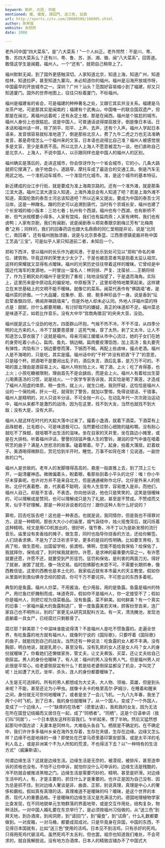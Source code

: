 ```yaml
---
keyword: 乾杯, 北囝, 同居
mentioned: 撮, 撮食, 請回門, 送三色, 試鼎
url: http://sports.cctv.com/20080509/106905.shtml
author: 陈希我
website: 央视网
date: 2008

---
```

老外问中国“四大菜系”。是“八大菜系！”一个人纠正。老外愕然：不是川、粤、鲁、苏四大菜系么？还有川、粤、鲁、苏、浙、湘、徽、闽“八大菜系”。回答道。敢情这学生是闽籍，福州人。一个“还有”，就把自己稍带上了。

福州默默无闻，到了国外更感触深切。人家知道北京，知道上海，知道广州，知道桂林，知道拉萨，甚至知道九寨沟，未必知道你的福州。福州是沿海开放城市呀，中国最早的开放城市之一。深圳？广州？汕头？范围好容易缩小到了福建，却又只知道厦门。国外的世界地图上，往往只标着厦门，不标福州。

福州是福建省的省会，可是福建的种种著名之处，又跟它其实并没关系。福建是乌龙茶产地，可是那其实是闽南的；福建有个武夷山，中国唯一的联合国双遗产，但那是在闽北，离福州远着呢；还有永定土楼，那是在闽西。福州是个尴尬的城市。福州人身份上也很尴尬。说是中国人，可普通话说得桀屈敖牙。倒是像日本话。日本话和福州话一样，除了阴平、阳平、上声、去声，还有个入声。福州人学起日本语来，发音很容易就标准地道了，倒是那些北京人，费了九牛二虎之力也无法准确发音，甚是奇怪怎么一个福州来的文盲，日本语也说得比自己准？福州人被感觉很多是文盲，至少是素质不高。所以北京人上海人不愿意被混为一谈，他们直称自己是北京人、上海人，不说中国人，以示跟同样也是中国人的福州人的区别。

福州确实是落后的，走进这城市，你会惊讶作为一个省会城市，它的小。几条大路就把它撑满了。由于地盘小，道路窄，摩托车成了最适合的交通工具。倒是汽车无用武之地。一个准机动车城市，一个准现代化城市。准，是这个城市的基本特征。

新近建成的台江步行街，就是要成为准上海南京路的。还有一个准外滩，就是那条江滨大道。福州江滨大道没人知道，上海外滩总会有人知道了吧？若是上海外滩不知道，英国伦敦的泰吾士河总该知道吧？所以近来又提出，要成为中国的泰吾士河沿岸。这是一种蹭名。蹭的历史可以追溯到唐代，当时有个京城长安，福州也建了个长安城的缩小版本：三坊七巷；杭州有个西湖，福州也有个西湖，也有断桥不断，但气派规模要小得多。人家有馄炖，我们也有扁肉燕；人家有烤鸭，我们也有卤鸭；人家有京剧，我们有闽剧，说是闽剧泰斗郑奕奏跟京剧梅兰芳有“北梅南奏”之称；同样的，我们的回春药店也跟大名鼎鼎的同仁堂相提并论，说是“北同仁，南回春”。还有福州脱胎漆器，说是与北京景泰蓝、江西景德镇瓷器并称中国工艺品“三宝”。可是似乎人家只知道前二者，未知后一个。

郑和下西洋，曾以福州的长乐作为避风港，于是长乐到处可见以“郑和”命名的单位、建筑物。毕竟这样的荣誉太少太少了。于是也被恶意者骂是抱着太监认祖宗。这样的荣耀就又显得有点暧昧。福州的光荣历史往往带着这样的暧昧。它曾经是中国近代海军的发源地，一时冒出一溜名人：林则徐、严复、沈葆祯......王朝将倾了，作为王朝尻处的福州于是受到了重视；陆地没指望了，于是退而海角。实际上，这里历来是中原动乱的偏安地，中原板荡了，这里却奇特地繁荣起来。这样建立在末世基础上的文明不能不暧昧。就像它的菜系。闽菜代表作有“佛跳墙”者，是福州菜的骄傲。一个大品罐，烩集参、筋、翅、鲍多种珍品于一身。说是香到“坛启荤香飘四邻，佛闻弃禅跳墙来”。但是外地人却未必认同。外地人评福州菜的特点是：甜腻，炒什么都要用糖，有讨好取巧的嫌疑，真正的味道却不足。福州菜总是味道不正，如若比作音乐，没有大中华“宫商角徵羽”的央央大音，没劲。

福州就是这么个没劲的地方。四面群山环抱，气候不热不冷，不干不湿，从四季分明的北方来的人，冷不丁就要患感冒：这死气候，穿了太热，剥了又太冷，让人不知道怎么穿衣服了！这就是福州。母亲河闽江缓缓从市中心流过，她的子女们在她的身旁吃着小点心，扁肉、鱼丸、锅边糊。扁肉要皮薄馅饱，加上高汤；鱼丸要壳有弹性，肉馅有汁；锅边要卷而薄，下锅而不糊。再配上些卤味，撮点老酒。福州人是不海喝的，只是吃，其实是撮。福州话中的“干杯”并没有把酒“干了”的意思，只是碰个杯。把酒喝干是要闹出乱子的，酒后失言，酒后乱事，是万万不可的。不喝的面上理由是酒容易上火。福州人特别怕上火，喝了酒，上火；吃了肯得基，也上火；小孩吃糖被限制，理由首先不是会龋齿，而是会上火。福州人有着给出生婴儿喝黄莲汤的习惯，说是祛火。一个医学专家告诉我，其实恰是喝了黄莲，才造成了福州人阳虚的体质，稍一食热，就上火，就生口疮。我则怀疑，这恰恰是福州人设的一个保险阀，肝火一旺，就得到了警告，就加以警惕，免得说错话、干错事。福州人是精明的，对人只说半分话，不可全抛一片心。在动乱年代一次次政治运动中，福州从来都不是激烈的战场，因为在这里，找不到大友，当然也就找不到大敌；没有大是，没有大非。

福州人就这样在时代的大起大落中过来了。撮着小盏酒，就着下酒菜。下酒菜有上品珠蚶者，比毛蚶小，可是味道极可口。当然要经过耐心细致的磕和嚼。没有耐心就吃不了珠蚶，就咀嚼不出生活的滋味。坐在自家的天井里，坐在路边小摊里，或是在大排档，听着福州评话，謦謦的铙钹声像人生的警铃。潮润的空气中谁在唱着呎艺的曲子？满是人世悲凉的故事。磕着嚼着。毕了，起身，拍着大蒲扇，赶着蚊子。美酒喝得微醉后，赏花恰到半开时。睡觉。万事不如背在席！见说道。一副世故的口气。

福州人是世故的。老年人的发脚理得高高的，悬崖一般直推上去，到了顶上三七开，一副清癯神态。微微偏着头，睨着眼，看那些刮着小平头的北仔：嗤！你小牛仔未穿鼻呢。也许对方并不是来自北方，但是通通被称作北仔。北仔是外来人的统称。北仔代表着憨、直，代表着不聪明，没有人生哲学，容易搅入是非。而他们，福州人自己，却是不言语，不表态，你向他诉说，他也只是笑笑的，这笑是很暧昧的，可以理解成是赞同，也可以理解成只是为了礼貌，甚至是不赞成。不赞成而又笑，似乎不好理解。那是一种对诉说者的应付：跟你这种人有什么好说的？

算啦，回去吃饭去吧！这也是一种表态。也就是说，我同情你，但是我也不得罪对方。这是一种精明。那些大大小小的庙里，烟气袅绕中，烛火摇曳背后，就闪烁着这种精明。经文是用CD机放出的，很好听，强节奏，冷不丁以为是新发榜的流行音乐。庙里设有卖香烛的摊子，做生意，同时也指导你烧香的方法，还给你解签。人们烧香求佛，不是为了泛泛祈求平安，更多的是目的性明确。比如要生育啦，生病了啦，做生意啦，出国留学啦，偷渡啦。佛啊，您能不能给我保佑？给保佑了，我就拜你，保佑成了，到时候我就谢你。许愿，是求神的最重要内容之一。有许愿就要还愿，许愿不还，就要受到严厉惩罚。惩罚和保佑，是利害的两面刀刃。得好了就谢，谢罢了就完，像一场交易。临时抱佛脚也未尝不可。不需要长期供奉，像西教信徒。这里的西教也是本土化的，我家临近就有本市最大的天主教堂。假如你从里面听到类似佛寺念经的腔调，你可千万不要诧异。不可思议的东西多着呢。

典型的是鱼露。福州人炒菜，不用酱油，也少用盐，用的是鱼露。鱼露是福州的特产。用烂鱼烂虾腌制而成，味道奇异。假如你不是福州人，你一定接受不了；假如你是福州人，则把它视为烧菜极品。没有鱼露，菜不鲜美。如何鲜美？有一个真实的旧事：一家福州最大的鱼露制造厂，曾一度鱼露美若天味，顾客纷至沓来，连厂家自己也不明所以，别的厂家更无从研究其配料方法。有一天，清洗腌池，发现池底躺着一具女尸，已经腐烂只剩骸骨了。

腐烂耶？鲜美耶？个中滋味谁能说得清？不是福州人是吃不惯鱼露的。走遍全世界，有吃鱼露的地方就有福州人，就像列宁说的《国际歌》，只要哼着《国际歌》的曲子，就能找到自己的战友。当然还有一种说法：吃鱼露的女人都不丰满，没有胸部，明白地说，就是乳房小，甚至没有。没有乳房的女人还是女人吗？女人的身份就暧昧了。你看她们还懒做家务，管丈夫，让丈夫煮饭、买菜，还让丈夫给自己倒尿盆。男人的身份也暧昧了。有人说：福州的男人没有男人气。但是福州男人对此很是平常心。给老婆倒尿盆有什么？若是给老婆倒尿盆都没了机会，才叫完了呢！比如遭了大厄，坐牢、杀头，连人的身份都要暧昧了。

人生是无可选择的。所有的男人都想成为大丈夫、大人物、领袖、英雄，但是到头来呢？不能，甚至还沦为小甲虫。就像卡夫卡的格里高尔·萨姆沙，在睡着和醒来之间，身份就无可奈何地暧昧了。或者是坐了一会儿飞机。一九八九年春，我坐了两个小时飞机，到了日本，我的身份就暧昧了。从一个国人，变成了一个外国人，变成了一个边缘人，一个“缺席的在场者”（德里达语）。我和我的女友，因为无法在所在国登记结婚而又居住在一起，成了“同栖者”。“同栖”，这是个日语单词（我们叫“同居”），一个日本朋友这样形容我们。乍听起来，愣了半晌。然后又猛然想起那句中国古谚：夫妻本是同林鸟，大难临头各自飞。栖居是不确定的。在不确定中，我们许许多多福州乡亲在海外生存着，生存在夹缝，生存在边缘。边缘又怎么样？边缘不也是地缘的一缘？即使处在巴拿马奇里基印第安部落，或是太平洋的毛利人岛上，或是非洲某个不为人所知的荒漠，不也得活下去？以“一种特有的生活方式”（威廉斯语）。

何谓边缘生活？这就是边缘生活。边缘生活是无奈的，被漠视，被排斥，甚至连申诉的资格也没有。不怕不让你申诉，就怕你没什么可申诉的。边缘生活是残酷的，冷不防就会被推进黑暗之门。边缘生活是需要巧妙的，精明，甚至是奸滑。对边缘生活中的人，有，才是主要的，抓住什么才是重要的。也许正是因为自己没有、因为总是抓不住。别对边缘人奢谈是非、曲直、正邪，别说真理，真理是中心人的奢侈和霸权。假如真有真理的话，真理难道不是暧昧的吗？暧昧，是这个世界的本质、现代人的重要品格。于是暧昧的边缘生活又是充满活力的。德国地理植物学家比查发现，在不同地貌单元生物群落的界面地带，或是交互作用处，结构复杂，物种活跃。一对中国人婚礼要在东京举行了。是必须按福州习俗做的。从“送三色”到拜天地，到办酒席，到闹洞房，到“请回门”，到“撮食”，到“试鼎”，什么礼数都要做到。一对皮箱，一对马桶，都要成双成对。只是毕竟身在异国，中国的东西，不见得日本国就有，比如“送三色”使用的活鸡。日本见不到活鸡，只有杀好的死鸡。只得用死鸡代替活鸡。虽然死鸡不太吉利，但也罢。祖宗也知道我们难处，不会苛求的，就自我解脱说。没有地方办酒席，日本人的精致店铺办不了中国式大
